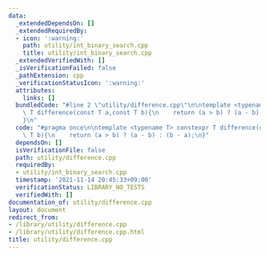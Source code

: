 ```yaml
---
data:
  _extendedDependsOn: []
  _extendedRequiredBy:
  - icon: ':warning:'
    path: utility/int_binary_search.cpp
    title: utility/int_binary_search.cpp
  _extendedVerifiedWith: []
  _isVerificationFailed: false
  _pathExtension: cpp
  _verificationStatusIcon: ':warning:'
  attributes:
    links: []
  bundledCode: "#line 2 \"utility/difference.cpp\"\n\ntemplate <typename T> constexpr\
    \ T difference(const T a,const T b){\n    return (a > b) ? (a - b) : (b - a);\n\
    }\n"
  code: "#pragma once\n\ntemplate <typename T> constexpr T difference(const T a,const\
    \ T b){\n    return (a > b) ? (a - b) : (b - a);\n}"
  dependsOn: []
  isVerificationFile: false
  path: utility/difference.cpp
  requiredBy:
  - utility/int_binary_search.cpp
  timestamp: '2021-11-14 20:45:33+09:00'
  verificationStatus: LIBRARY_NO_TESTS
  verifiedWith: []
documentation_of: utility/difference.cpp
layout: document
redirect_from:
- /library/utility/difference.cpp
- /library/utility/difference.cpp.html
title: utility/difference.cpp
---
```

